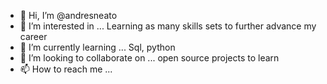 - 👋 Hi, I’m @andresneato
- 👀 I’m interested in ... Learning as many skills sets to further advance my career
- 🌱 I’m currently learning ... Sql, python
- 💞️ I’m looking to collaborate on ... open source projects to learn
- 📫 How to reach me ... 

<!---
andresneato/andresneato is a ✨ special ✨ repository because its `README.md` (this file) appears on your GitHub profile.
You can click the Preview link to take a look at your changes.
--->

